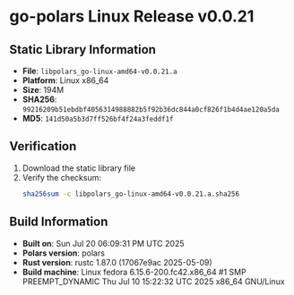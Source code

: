 # go-polars Linux Release v0.0.21

## Static Library Information

- **File**: `libpolars_go-linux-amd64-v0.0.21.a`
- **Platform**: Linux x86_64
- **Size**: 194M
- **SHA256**: `99216209b51ebdbf4056314988882b5f92b36dc844a0cf826f1b4d4ae120a5da`
- **MD5**: `141d50a5b3d7ff526bf4f24a3feddf1f`

## Verification

1. Download the static library file
2. Verify the checksum:
   ```bash
   sha256sum -c libpolars_go-linux-amd64-v0.0.21.a.sha256
   ```

## Build Information

- **Built on**: Sun Jul 20 06:09:31 PM UTC 2025
- **Polars version**: polars
- **Rust version**: rustc 1.87.0 (17067e9ac 2025-05-09)
- **Build machine**: Linux fedora 6.15.6-200.fc42.x86_64 #1 SMP PREEMPT_DYNAMIC Thu Jul 10 15:22:32 UTC 2025 x86_64 GNU/Linux
